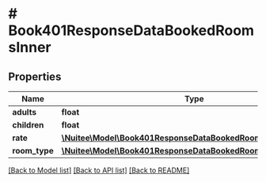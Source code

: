 # # Book401ResponseDataBookedRoomsInner

## Properties

Name | Type | Description | Notes
------------ | ------------- | ------------- | -------------
**adults** | **float** |  | [optional]
**children** | **float** |  | [optional]
**rate** | [**\Nuitee\Model\Book401ResponseDataBookedRoomsInnerRate**](Book401ResponseDataBookedRoomsInnerRate.md) |  | [optional]
**room_type** | [**\Nuitee\Model\Book401ResponseDataBookedRoomsInnerRoomType**](Book401ResponseDataBookedRoomsInnerRoomType.md) |  | [optional]

[[Back to Model list]](../../README.md#models) [[Back to API list]](../../README.md#endpoints) [[Back to README]](../../README.md)
